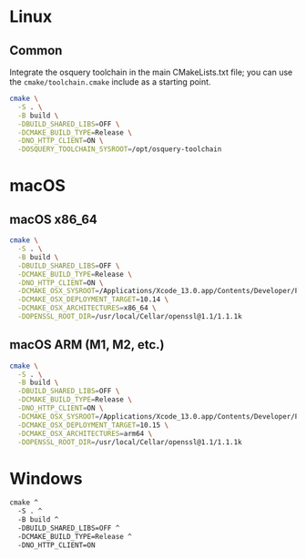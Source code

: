 # Linux

## Common

Integrate the osquery toolchain in the main CMakeLists.txt file; you can use the `cmake/toolchain.cmake` include as a starting point.

```sh
cmake \
  -S . \
  -B build \
  -DBUILD_SHARED_LIBS=OFF \
  -DCMAKE_BUILD_TYPE=Release \
  -DNO_HTTP_CLIENT=ON \
  -DOSQUERY_TOOLCHAIN_SYSROOT=/opt/osquery-toolchain
```

# macOS

## macOS x86_64

```sh
cmake \
  -S . \
  -B build \
  -DBUILD_SHARED_LIBS=OFF \
  -DCMAKE_BUILD_TYPE=Release \
  -DNO_HTTP_CLIENT=ON \
  -DCMAKE_OSX_SYSROOT=/Applications/Xcode_13.0.app/Contents/Developer/Platforms/MacOSX.platform/Developer/SDKs/MacOSX11.3.sdk \
  -DCMAKE_OSX_DEPLOYMENT_TARGET=10.14 \
  -DCMAKE_OSX_ARCHITECTURES=x86_64 \
  -DOPENSSL_ROOT_DIR=/usr/local/Cellar/openssl@1.1/1.1.1k
```

## macOS ARM (M1, M2, etc.)

```sh
cmake \
  -S . \
  -B build \
  -DBUILD_SHARED_LIBS=OFF \
  -DCMAKE_BUILD_TYPE=Release \
  -DNO_HTTP_CLIENT=ON \
  -DCMAKE_OSX_SYSROOT=/Applications/Xcode_13.0.app/Contents/Developer/Platforms/MacOSX.platform/Developer/SDKs/MacOSX11.3.sdk \
  -DCMAKE_OSX_DEPLOYMENT_TARGET=10.15 \
  -DCMAKE_OSX_ARCHITECTURES=arm64 \
  -DOPENSSL_ROOT_DIR=/usr/local/Cellar/openssl@1.1/1.1.1k
```

# Windows

```cmd
cmake ^
  -S . ^
  -B build ^
  -DBUILD_SHARED_LIBS=OFF ^
  -DCMAKE_BUILD_TYPE=Release ^
  -DNO_HTTP_CLIENT=ON
```
